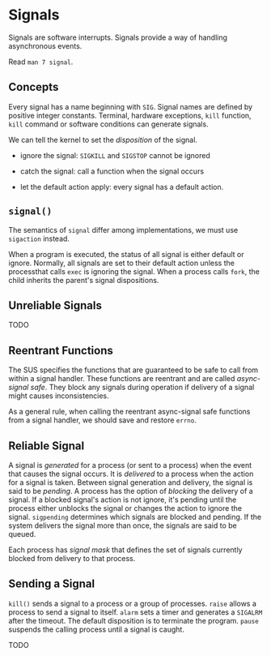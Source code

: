 # Signals

Signals are software interrupts. Signals provide a way of handling asynchronous events.

Read `man 7 signal`.

## Concepts

Every signal has a name beginning with `SIG`. Signal names are defined by positive integer constants. Terminal, hardware exceptions, `kill` function, `kill` command or software conditions can generate signals.

We can tell the kernel to set the _disposition_ of the signal.

- ignore the signal: `SIGKILL` and `SIGSTOP` cannot be ignored

- catch the signal: call a function when the signal occurs

- let the default action apply: every signal has a default action.

## `signal()`

The semantics of `signal` differ among implementations, we must use `sigaction` instead.

When a program is executed, the status of all signal is either default or ignore. Normally, all signals are set to their default action unless the processthat calls `exec` is ignoring the signal. When a process calls `fork`, the child inherits the parent's signal dispositions.

## Unreliable Signals

TODO

## Reentrant Functions

The SUS specifies the functions that are guaranteed to be safe to call from within a signal handler. These functions are reentrant and are called _async-signal safe_. They block any signals during operation if delivery of a signal might causes inconsistencies.

As a general rule, when calling the reentrant async-signal safe functions from a signal handler, we should save and restore `errno`.

## Reliable Signal 

A signal is _generated_ for a process (or sent to a process) when the event that causes the signal occurs. It is _delivered_ to a process when the action for a signal is taken. Between signal generation and delivery, the signal is said to be _pending_. A process has the option of _blocking_ the delivery of a signal. If a blocked signal's action is not ignore, it's pending until the process either unblocks the signal or changes the action to ignore the signal. `sigpending` determines which signals are blocked and pending. If the system delivers the signal more than once, the signals are said to be queued.

Each process has _signal mask_ that defines the set of signals currently blocked from delivery to that process.

## Sending a Signal

`kill()` sends a signal to a process or a group of processes. `raise` allows a process to send a signal to itself. `alarm` sets a timer and generates a `SIGALRM` after the timeout. The default disposition is to terminate the program. `pause` suspends the calling process until a signal is caught.

TODO
